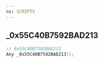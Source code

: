 ```yaml
---
ns: SCRIPTS
---
```

## _0x55C40B7592BAD213

```c
// 0x55C40B7592BAD213
Any _0x55C40B7592BAD213();
```

